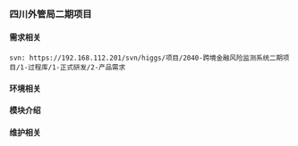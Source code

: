 ### 四川外管局二期项目

#### 需求相关
    svn: https://192.168.112.201/svn/higgs/项目/2040-跨境金融风险监测系统二期项目/1-过程库/1-正式研发/2-产品需求

#### 环境相关

#### 模块介绍

#### 维护相关

